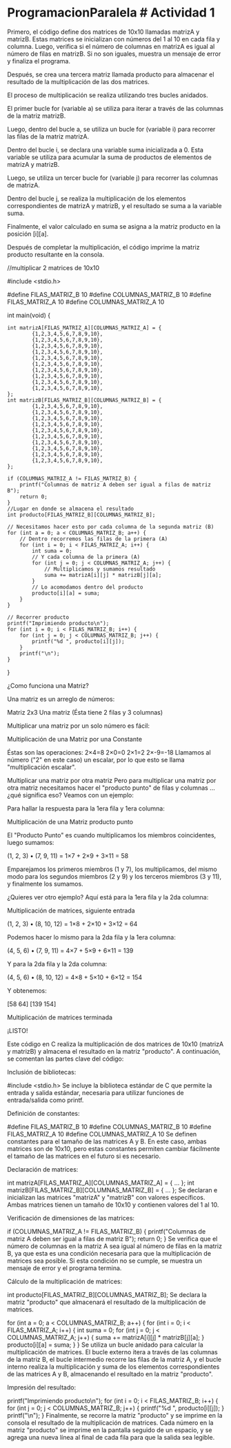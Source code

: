 # ProgramacionParalela # Actividad 1

Primero, el código define dos matrices de 10x10 llamadas matrizA y matrizB. Estas matrices se inicializan con números del 1 al 10 en cada fila y columna. Luego, verifica si el número de columnas en matrizA es igual al número de filas en matrizB. Si no son iguales, muestra un mensaje de error y finaliza el programa.

Después, se crea una tercera matriz llamada producto para almacenar el resultado de la multiplicación de las dos matrices.

El proceso de multiplicación se realiza utilizando tres bucles anidados. 

El primer bucle for (variable a) se utiliza para iterar a través de las columnas de la matriz matrizB.

Luego, dentro del bucle a, se utiliza un bucle for (variable i) para recorrer las filas de la matriz matrizA.

Dentro del bucle i, se declara una variable suma inicializada a 0. Esta variable se utiliza para acumular la suma de productos de elementos de matrizA y matrizB.

Luego, se utiliza un tercer bucle for (variable j) para recorrer las columnas de matrizA.

Dentro del bucle j, se realiza la multiplicación de los elementos correspondientes de matrizA y matrizB, y el resultado se suma a la variable suma.

Finalmente, el valor calculado en suma se asigna a la matriz producto en la posición [i][a].

Después de completar la multiplicación, el código imprime la matriz producto resultante en la consola.


//multiplicar 2 matrices de 10x10

#include <stdio.h>

#define FILAS_MATRIZ_B 10
#define COLUMNAS_MATRIZ_B 10
#define FILAS_MATRIZ_A 10
#define COLUMNAS_MATRIZ_A 10


int main(void) {

    int matrizA[FILAS_MATRIZ_A][COLUMNAS_MATRIZ_A] = {
            {1,2,3,4,5,6,7,8,9,10},
            {1,2,3,4,5,6,7,8,9,10},
            {1,2,3,4,5,6,7,8,9,10},
            {1,2,3,4,5,6,7,8,9,10},
            {1,2,3,4,5,6,7,8,9,10},
            {1,2,3,4,5,6,7,8,9,10},
            {1,2,3,4,5,6,7,8,9,10},
            {1,2,3,4,5,6,7,8,9,10},
            {1,2,3,4,5,6,7,8,9,10},
            {1,2,3,4,5,6,7,8,9,10},
    };
    int matrizB[FILAS_MATRIZ_B][COLUMNAS_MATRIZ_B] = {
            {1,2,3,4,5,6,7,8,9,10},
            {1,2,3,4,5,6,7,8,9,10},
            {1,2,3,4,5,6,7,8,9,10},
            {1,2,3,4,5,6,7,8,9,10},
            {1,2,3,4,5,6,7,8,9,10},
            {1,2,3,4,5,6,7,8,9,10},
            {1,2,3,4,5,6,7,8,9,10},
            {1,2,3,4,5,6,7,8,9,10},
            {1,2,3,4,5,6,7,8,9,10},
            {1,2,3,4,5,6,7,8,9,10},
    };

    if (COLUMNAS_MATRIZ_A != FILAS_MATRIZ_B) {
        printf("Columnas de matriz A deben ser igual a filas de matriz B");
        return 0;
    }
    //Lugar en donde se almacena el resultado
    int producto[FILAS_MATRIZ_B][COLUMNAS_MATRIZ_B];

    // Necesitamos hacer esto por cada columna de la segunda matriz (B)
    for (int a = 0; a < COLUMNAS_MATRIZ_B; a++) {
        // Dentro recorremos las filas de la primera (A)
        for (int i = 0; i < FILAS_MATRIZ_A; i++) {
            int suma = 0;
            // Y cada columna de la primera (A)
            for (int j = 0; j < COLUMNAS_MATRIZ_A; j++) {
                // Multiplicamos y sumamos resultado
                suma += matrizA[i][j] * matrizB[j][a];
            }
            // Lo acomodamos dentro del producto
            producto[i][a] = suma;
        }
    }

    // Recorrer producto
    printf("Imprimiendo producto\n");
    for (int i = 0; i < FILAS_MATRIZ_B; i++) {
        for (int j = 0; j < COLUMNAS_MATRIZ_B; j++) {
            printf("%d ", producto[i][j]);
        }
        printf("\n");
    }
}

¿Como funciona una Matriz?

Una matriz es un arreglo de números:

Matriz 2x3 
Una matriz
(Ésta tiene 2 filas y 3 columnas)

Multiplicar una matriz por un solo número es fácil:

Multiplicación de una Matriz por una Constante

Éstas son las operaciones:
2×4=8	2×0=0
2×1=2	2×-9=-18
Llamamos al número ("2" en este caso) un escalar, por lo que esto se llama "multiplicación escalar".

Multiplicar una matriz por otra matriz
Pero para multiplicar una matriz por otra matriz necesitamos hacer el "producto punto" de filas y columnas ... ¿qué significa eso? Veamos con un ejemplo:

Para hallar la respuesta para la 1era fila y 1era columna:

Multiplicación de una Matriz producto punto

El "Producto Punto" es cuando multiplicamos los miembros coincidentes, luego sumamos:

(1, 2, 3) • (7, 9, 11) = 1×7 + 2×9 + 3×11
    = 58

Emparejamos los primeros miembros (1 y 7), los multiplicamos, del mismo modo para los segundos miembros (2 y 9) y los terceros miembros (3 y 11), y finalmente los sumamos.

¿Quieres ver otro ejemplo? Aquí está para la 1era fila y la 2da columna:

Multiplicación de matrices, siguiente entrada

(1, 2, 3) • (8, 10, 12) = 1×8 + 2×10 + 3×12
    = 64

Podemos hacer lo mismo para la 2da fila y la 1era columna:

(4, 5, 6) • (7, 9, 11) = 4×7 + 5×9 + 6×11
    = 139

Y para la 2da fila y la 2da columna:

(4, 5, 6) • (8, 10, 12) = 4×8 + 5×10 + 6×12
    = 154

Y obtenemos:

[58   64]
[139 154]

Multiplicación de matrices terminada

¡LISTO!


Este código en C realiza la multiplicación de dos matrices de 10x10 (matrizA y matrizB) y almacena el resultado en la matriz "producto". A continuación, se comentan las partes clave del código:

Inclusión de bibliotecas:

#include <stdio.h>
Se incluye la biblioteca estándar de C que permite la entrada y salida estándar, necesaria para utilizar funciones de entrada/salida como printf.

Definición de constantes:

#define FILAS_MATRIZ_B 10
#define COLUMNAS_MATRIZ_B 10
#define FILAS_MATRIZ_A 10
#define COLUMNAS_MATRIZ_A 10
Se definen constantes para el tamaño de las matrices A y B. En este caso, ambas matrices son de 10x10, pero estas constantes permiten cambiar fácilmente el tamaño de las matrices en el futuro si es necesario.

Declaración de matrices:

int matrizA[FILAS_MATRIZ_A][COLUMNAS_MATRIZ_A] = { ... };
int matrizB[FILAS_MATRIZ_B][COLUMNAS_MATRIZ_B] = { ... };
Se declaran e inicializan las matrices "matrizA" y "matrizB" con valores específicos. Ambas matrices tienen un tamaño de 10x10 y contienen valores del 1 al 10.

Verificación de dimensiones de las matrices:

if (COLUMNAS_MATRIZ_A != FILAS_MATRIZ_B) {
    printf("Columnas de matriz A deben ser igual a filas de matriz B");
    return 0;
}
Se verifica que el número de columnas en la matriz A sea igual al número de filas en la matriz B, ya que esta es una condición necesaria para que la multiplicación de matrices sea posible. Si esta condición no se cumple, se muestra un mensaje de error y el programa termina.

Cálculo de la multiplicación de matrices:


int producto[FILAS_MATRIZ_B][COLUMNAS_MATRIZ_B];
Se declara la matriz "producto" que almacenará el resultado de la multiplicación de matrices.



for (int a = 0; a < COLUMNAS_MATRIZ_B; a++) {
    for (int i = 0; i < FILAS_MATRIZ_A; i++) {
        int suma = 0;
        for (int j = 0; j < COLUMNAS_MATRIZ_A; j++) {
            suma += matrizA[i][j] * matrizB[j][a];
        }
        producto[i][a] = suma;
    }
}
Se utiliza un bucle anidado para calcular la multiplicación de matrices. El bucle externo itera a través de las columnas de la matriz B, el bucle intermedio recorre las filas de la matriz A, y el bucle interno realiza la multiplicación y suma de los elementos correspondientes de las matrices A y B, almacenando el resultado en la matriz "producto".

Impresión del resultado:

printf("Imprimiendo producto\n");
for (int i = 0; i < FILAS_MATRIZ_B; i++) {
    for (int j = 0; j < COLUMNAS_MATRIZ_B; j++) {
        printf("%d ", producto[i][j]);
    }
    printf("\n");
}
Finalmente, se recorre la matriz "producto" y se imprime en la consola el resultado de la multiplicación de matrices. Cada número en la matriz "producto" se imprime en la pantalla seguido de un espacio, y se agrega una nueva línea al final de cada fila para que la salida sea legible.

